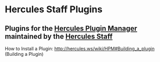 Hercules Staff Plugins
============
Plugins for the [Hercules Plugin Manager](http://hercules.ws/board/topic/549-introducing-hercules-plugin-manager/) maintained by the [Hercules Staff ](http://hercules.ws/board/)
-------------
How to Install a Plugin: http://hercules.ws/wiki/HPM#Building_a_plugin (Building a Plugin)
